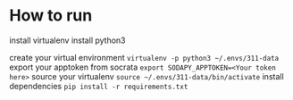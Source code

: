 # How to run
install virtualenv
install python3

create your virtual environment ```virtualenv -p python3 ~/.envs/311-data```
export your apptoken from socrata ```export SODAPY_APPTOKEN=<Your token here>```
source your virtualenv ```source ~/.envs/311-data/bin/activate```
install dependencies ```pip install -r requirements.txt```
